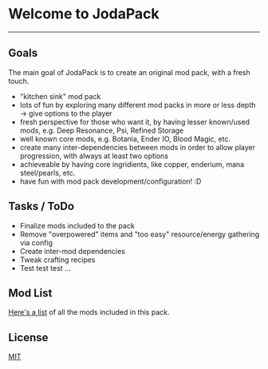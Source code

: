 # Welcome to JodaPack
------------------

## Goals

The main goal of JodaPack is to create an original mod pack, with a fresh touch.

- "kitchen sink" mod pack
- lots of fun by exploring many different mod packs in more or less depth -> give options to the player
- fresh perspective for those who want it, by having lesser known/used mods, e.g. Deep Resonance, Psi, Refined Storage
- well known core mods, e.g. Botania, Ender IO, Blood Magic, etc.
- create many inter-dependencies between mods in order to allow player progression, with always at least two options
- achieveable by having core ingridients, like copper, enderium, mana steel/pearls, etc.
- have fun with mod pack development/configuration! :D

## Tasks / ToDo

- Finalize mods included to the pack
- Remove "overpowered" items and "too easy" resource/energy gathering via config
- Create inter-mod dependencies
- Tweak crafting recipes
- Test test test ...

## Mod List

[Here's a list](modlist.txt) of all the mods included in this pack.

## License

[MIT](LICENSE)  